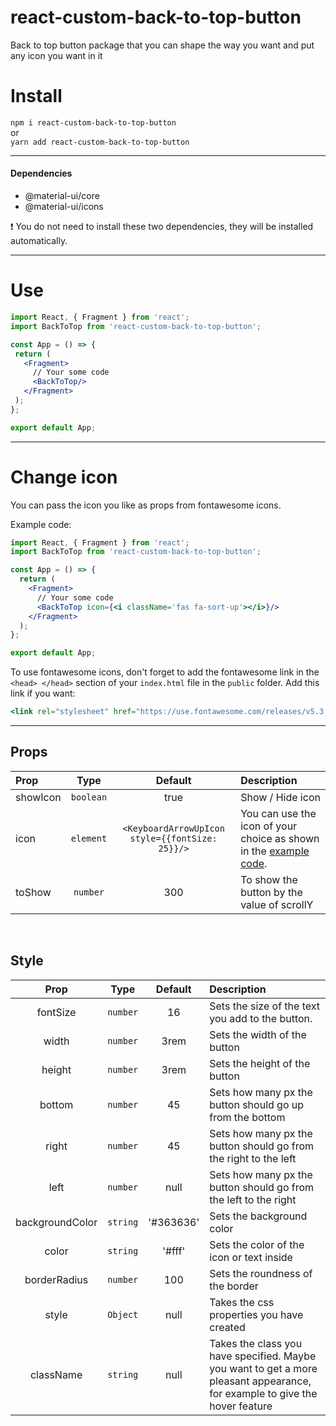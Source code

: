 # react-custom-back-to-top-button

Back to top button package that you can shape the way you want and put any icon you want in it

Install
======

`npm i react-custom-back-to-top-button`
<br>
or
<br>
`yarn add react-custom-back-to-top-button`
<hr>

#### Dependencies
- @material-ui/core <br>
- @material-ui/icons

:exclamation: You do not need to install these two dependencies, they will be installed automatically.

<hr>

Use
===
 ```jsx
import React, { Fragment } from 'react';
import BackToTop from 'react-custom-back-to-top-button';

const App = () => {
  return (
    <Fragment>
      // Your some code
      <BackToTop/>
    </Fragment>
  );
};

export default App;
 ```

<hr>

Change icon
===========

You can pass the icon you like as props from fontawesome icons.<br>

Example code:
```jsx 
import React, { Fragment } from 'react';
import BackToTop from 'react-custom-back-to-top-button';

const App = () => {
  return (
    <Fragment>
      // Your some code
      <BackToTop icon={<i className='fas fa-sort-up'></i>}/>
    </Fragment>
  );
};

export default App;
```

To use fontawesome icons, don't forget to add the fontawesome link in the `<head> </head>` section of your `index.html` file in the `public` folder. Add this link if you want:

```jsx
<link rel="stylesheet" href="https://use.fontawesome.com/releases/v5.3.1/css/all.css" integrity="sha384-mzrmE5qonljUremFsqc01SB46JvROS7bZs3IO2EmfFsd15uHvIt+Y8vEf7N7fWAU" crossorigin="anonymous">
```

<hr>

## Props

| Prop                     | Type      | Default                                         | Description                                    
| :----------------------- | :-------: | :------:                                        | :--------------------------------
| showIcon                 | `boolean` | true                                            | Show / Hide icon                     
| icon                     | `element` | `<KeyboardArrowUpIcon style={{fontSize: 25}}/>` | You can use the icon of your choice as shown in the [example code](#change-icon).
| toShow                   | `number`  | 300                                             | To show the button by the value of scrollY

<br>

## Style

| Prop                  | Type      | Default     | Description                                    
| :-------------------: | :-------: | :---------: | :--------------            
| fontSize              | `number`  | 16          | Sets the size of the text you add to the button.                    
| width                 | `number`  | 3rem        | Sets the width of the button                       
| height                | `number`  | 3rem        | Sets the height of the button   
| bottom                | `number`  | 45          | Sets how many px the button should go up from the bottom 
| right                 | `number`  | 45          | Sets how many px the button should go from the right to the left 
| left                  | `number`  | null        | Sets how many px the button should go from the left to the right
| backgroundColor       | `string`  | '#363636'   | Sets the background color
| color                 | `string`  | '#fff'      | Sets the color of the icon or text inside 
| borderRadius          | `number`  | 100         | Sets the roundness of the border
| style                 | `Object`  | null        | Takes the css properties you have created 
| className             | `string`  | null        | Takes the class you have specified. Maybe you want to get a more pleasant appearance, for example to give the hover feature
